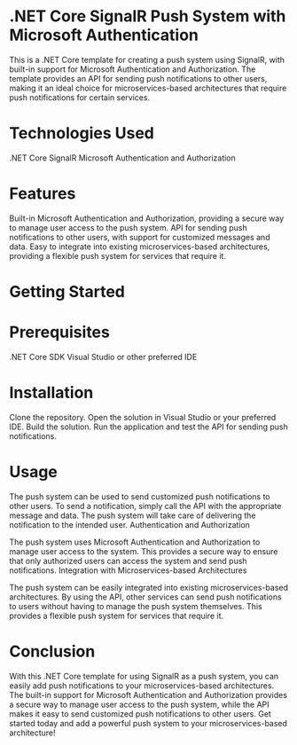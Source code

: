 # .NET Core SignalR Push System with Microsoft Authentication

This is a .NET Core template for creating a push system using SignalR, with built-in support for Microsoft Authentication and Authorization. The template provides an API for sending push notifications to other users, making it an ideal choice for microservices-based architectures that require push notifications for certain services.

# Technologies Used

.NET Core
SignalR
Microsoft Authentication and Authorization

# Features

Built-in Microsoft Authentication and Authorization, providing a secure way to manage user access to the push system.
API for sending push notifications to other users, with support for customized messages and data.
Easy to integrate into existing microservices-based architectures, providing a flexible push system for services that require it.

# Getting Started

# Prerequisites
.NET Core SDK
Visual Studio or other preferred IDE

# Installation
Clone the repository.
Open the solution in Visual Studio or your preferred IDE.
Build the solution.
Run the application and test the API for sending push notifications.

# Usage
The push system can be used to send customized push notifications to other users. To send a notification, simply call the API with the appropriate message and data. The push system will take care of delivering the notification to the intended user.
Authentication and Authorization

The push system uses Microsoft Authentication and Authorization to manage user access to the system. This provides a secure way to ensure that only authorized users can access the system and send push notifications.
Integration with Microservices-based Architectures

The push system can be easily integrated into existing microservices-based architectures. By using the API, other services can send push notifications to users without having to manage the push system themselves. This provides a flexible push system for services that require it.

# Conclusion

With this .NET Core template for using SignalR as a push system, you can easily add push notifications to your microservices-based architectures. The built-in support for Microsoft Authentication and Authorization provides a secure way to manage user access to the push system, while the API makes it easy to send customized push notifications to other users. Get started today and add a powerful push system to your microservices-based architecture!
